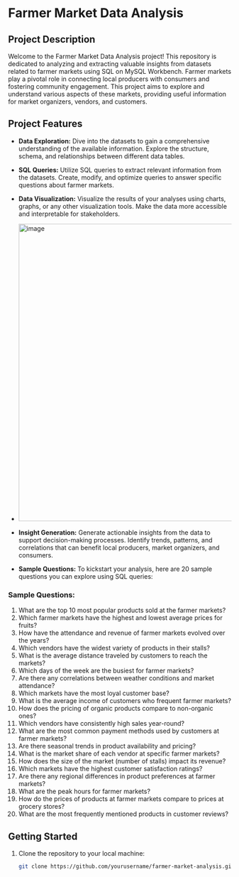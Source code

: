# Farmer Market Data Analysis

## Project Description

Welcome to the Farmer Market Data Analysis project! This repository is dedicated to analyzing and extracting valuable insights from datasets related to farmer markets using SQL on MySQL Workbench. Farmer markets play a pivotal role in connecting local producers with consumers and fostering community engagement. This project aims to explore and understand various aspects of these markets, providing useful information for market organizers, vendors, and customers.

## Project Features

- **Data Exploration:** Dive into the datasets to gain a comprehensive understanding of the available information. Explore the structure, schema, and relationships between different data tables.

- **SQL Queries:** Utilize SQL queries to extract relevant information from the datasets. Create, modify, and optimize queries to answer specific questions about farmer markets.

- **Data Visualization:** Visualize the results of your analyses using charts, graphs, or any other visualization tools. Make the data more accessible and interpretable for stakeholders.
- <img width="670" alt="image" src="https://github.com/shivendra1-cyber/Farmers_market_analysis/assets/68283342/f1c978ac-89b8-4583-8e75-bd7c46712b23">


- **Insight Generation:** Generate actionable insights from the data to support decision-making processes. Identify trends, patterns, and correlations that can benefit local producers, market organizers, and consumers.

- **Sample Questions:** To kickstart your analysis, here are 20 sample questions you can explore using SQL queries:

### Sample Questions:

1. What are the top 10 most popular products sold at the farmer markets?
2. Which farmer markets have the highest and lowest average prices for fruits?
3. How have the attendance and revenue of farmer markets evolved over the years?
4. Which vendors have the widest variety of products in their stalls?
5. What is the average distance traveled by customers to reach the markets?
6. Which days of the week are the busiest for farmer markets?
7. Are there any correlations between weather conditions and market attendance?
8. Which markets have the most loyal customer base?
9. What is the average income of customers who frequent farmer markets?
10. How does the pricing of organic products compare to non-organic ones?
11. Which vendors have consistently high sales year-round?
12. What are the most common payment methods used by customers at farmer markets?
13. Are there seasonal trends in product availability and pricing?
14. What is the market share of each vendor at specific farmer markets?
15. How does the size of the market (number of stalls) impact its revenue?
16. Which markets have the highest customer satisfaction ratings?
17. Are there any regional differences in product preferences at farmer markets?
18. What are the peak hours for farmer markets?
19. How do the prices of products at farmer markets compare to prices at grocery stores?
20. What are the most frequently mentioned products in customer reviews?



## Getting Started

1. Clone the repository to your local machine:

   ```bash
   git clone https://github.com/yourusername/farmer-market-analysis.git
